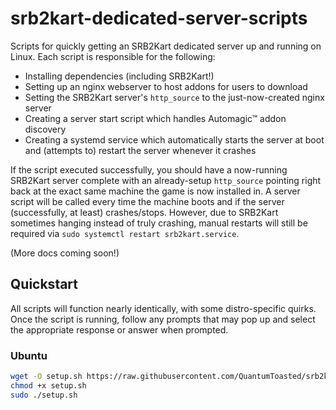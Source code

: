 # srb2kart-dedicated-server-scripts
Scripts for quickly getting an SRB2Kart dedicated server up and running on Linux.
Each script is responsible for the following:
- Installing dependencies (including SRB2Kart!)
- Setting up an nginx webserver to host addons for users to download
- Setting the SRB2Kart server's `http_source` to the just-now-created nginx server
- Creating a server start script which handles Automagic™ addon discovery
- Creating a systemd service which automatically starts the server at boot and (attempts to) restart the server whenever it crashes

If the script executed successfully, you should have a now-running SRB2Kart server complete with an already-setup `http_source` pointing right back at the exact same machine the game is now installed in. A server script will be called every time the machine boots and if the server (successfully, at least) crashes/stops. However, due to SRB2Kart sometimes hanging instead of truly crashing, manual restarts will still be required via `sudo systemctl restart srb2kart.service`.

(More docs coming soon!)

## Quickstart
All scripts will function nearly identically, with some distro-specific quirks.
Once the script is running, follow any prompts that may pop up and select the appropriate response or answer when prompted.

### Ubuntu
```bash
wget -O setup.sh https://raw.githubusercontent.com/QuantumToasted/srb2kart-dedicated-server-scripts/master/srb2kart-server-setup-ubuntu.sh
chmod +x setup.sh
sudo ./setup.sh
```

